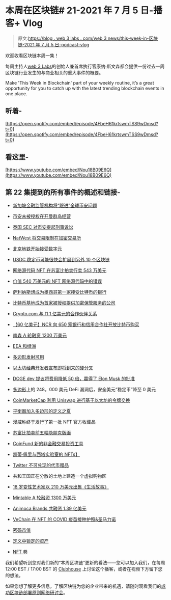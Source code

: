 # 本周在区块链# 21-2021 年 7 月 5 日-播客+ Vlog

> 原文:[https://blog . web 3 labs . com/web 3 news/this-week-in-区块链-2021 年 7 月 5 日-podcast-vlog](https://blog.web3labs.com/web3news/this-week-in-blockchain-5th-july-2021-podcast-vlog)

欢迎收看区块链本周一集！

每周主持人[](https://twitter.com/conors10%E2%80%8B%E2%80%8B)[web 3 Labs](https://www.web3labs.com/)的创始人兼首席执行官康纳·斯文森都会提供一份过去一周区块链行业发生的与商业相关的重大事件的概要。

Make 'This Week in Blockchain' part of your weekly routine, it’s a great opportunity for you to catch up with the latest trending blockchain events in one place.

## 听着-

[https://open.spotify.com/embed/episode/4FbeH61krtswmTSS9wDmsd?t=0](https://open.spotify.com/embed/episode/4FbeH61krtswmTSS9wDmsd?t=0)

## 看这里-

[https://www.youtube.com/embed/Nou18B09E6Q](https://www.youtube.com/embed/Nou18B09E6Q)

## 第 22 集提到的所有事件的概述和链接-

*   [新加坡金融监管机构将“跟进”全球币安问题](https://www.coindesk.com/binance-singapore-monetary-authority-regulation)

*   [币安未被授权在开曼群岛经营](https://www.coindesk.com/binance-cayman-island-exchange-business-no-license)

*   [泰国 SEC 对币安提起刑事诉讼](https://www.coindesk.com/thailand-sec-files-criminal-complaint-against-binance)

*   [NatWest 将交易限制在加密交易所](https://cryptobriefing.com/natwest-limits-transactions-to-crypto-exchanges/)

*   [北京地铁开始接受数字元](https://www.coinspeaker.com/beijing-subway-begin-digital-yuan/)

*   [USDC 稳定币可能很快会扩展到另外 10 个区块链](https://www.coindesk.com/usdc-stablecoin-could-soon-expand-to-10-more-blockchains)

*   [网络源代码 NFT 在苏富比拍卖行卖 543 万美元](https://decrypt.co/74909/tim-berners-lee-web-source-code-nft-sells-5-43-million-sothebys)

*   [价值 540 万美元的 NFT 网络源代码中的错误](https://cointelegraph.com/news/nifty-news-embarrassing-mistake-in-5-4m-nft-of-web-source-code-animoca-raises-50m)

*   [萨利纳斯想成为墨西哥第一家接受比特币的银行](https://decrypt.co/74600/billionaire-salinas-wants-to-make-mexicos-first-bitcoin-accepting-bank)

*   [比特币基地成为首家被授权提供加密保管服务的公司](https://www.theblockcrypto.com/linked/109868/germany-bafinapproved-coinbase-crypto-custody)

*   [Crypto.com 与 f1 1 亿美元的合作伙伴关系](https://decrypt.co/74857/crypto-com-inks-100-million-partnership-with-formula-1)

*   [【60 亿美元】NCR 向 650 家银行和信用合作社开放比特币购买](https://www.forbes.com/sites/michaeldelcastillo/2021/06/30/6-billion-ncr-opens-bitcoin-purchases-to-650-banks-and-credit-unions)

*   [南森 A 轮融资 1200 万美元](https://www.theblockcrypto.com/linked/109959/blockchain-data-nansen-12-million-series-a-a16z)

*   [EEA 和绿洲](https://entethalliance.org/eea-and-oasis-join-forces-to-provide-nexus-for-open-source-development-of-ethereum-standards/)

*   [多边形发射可用](https://www.coinspeaker.com/polygon-to-launch-avail-a-robust-general-purpose-scalable-data-availability-layer/)

*   [以太坊经典开发者宣布即将到来的硬分叉](https://cointelegraph.com/news/ethereum-classic-devs-announce-upcoming-hard-fork)

*   [DOGE dev 提议将费用降低 50 倍，赢得了 Elon Musk 的批准](https://cryptoslate.com/dogecoin-doge-developer-proposes-50x-reduction-in-fees-wins-elon-musk-approval/)

*   [多边形](https://cryptoslate.com/safedollar-stablecoin-drops-to-0-following-248-million-defi-exploit-on-polygon/)上的 248，000 美元 DeFi 漏洞后，安全美元“稳定币”降至 0 美元

*   [CoinMarketCap 利用 Uniswap 进行基于以太坊的令牌交换](https://decrypt.co/74806/coinmarketcap-taps-uniswap-for-erc20-token-swaps)

*   [平衡器加入多边形的定义之夏](https://www.coinspeaker.com/balancer-joins-polygons-summer-of-defi-with-10-million-in-joint-token-incentives/)

*   漫威称终于发行了第一批 NFT 官方收藏品

*   [苏富比拍卖前五幅隐朋克版画](https://decrypt.co/74562/sothebys-auctions-first-five-cryptopunk-prints)

*   [CoinFund 新的非金融交易投资工具](https://www.theblockcrypto.com/linked/109792/coinfund-set-to-launch-new-investment-vehicle-for-nfts)

*   [凯蒂·佩里与西塔实验室的 NFTs】](https://cryptobriefing.com/katy-perry-will-launch-a-line-of-nfts-with-theta-labs/)

*   [Twitter 不可兑现的代币赠品](https://cointelegraph.com/news/twitter-dropping-nfts-all-day-in-nonfungible-token-giveaway)

*   共和王国正在分散的土地上建造一个虚拟购物区

*   [18 岁变性艺术家以 210 万美元出售《生活故事》](https://decrypt.co/74917/fewocious-18-year-old-trans-artist-nfts-2-1-million)

*   [Mintable A 轮融资 1300 万美元](https://www.theblockcrypto.com/post/110200/mark-cuban-nft-platform-mintable-13-million-series-a)

*   [Animoca Brands 共融资 1.39 亿美元](https://www.theblockcrypto.com/linked/110324/nft-digital-property-animoca-brands-139-million-raised-1-billion-valuation)

*   [VeChain 在 NFT 的 COVID 疫苗接种护照&圣马力诺](https://www.coinspeaker.com/vechain-nft-covid-passports-san-marino/)

*   [密码市值](https://coinmarketcap.com/charts/)

*   [定义中锁定的资产](https://defipulse.com/)
*   [NFT 卷](https://nonfungible.com/market/history)

我们希望听到您对我们新的“本周区块链”更新的看法——您可以加入我们，在每周 12:00 EST / 17:00 BST 的 [Clubhouse](https://www.joinclubhouse.com/event/mZ03eqBb) 上讨论这个播客，或者在视频下方留下您的想法。

如果您想了解更多信息，了解区块链为您的企业带来的机遇，请随时观看我们的[成功区块链部署原则网络研讨会](https://www.web3labs.com/principles-webinar)。